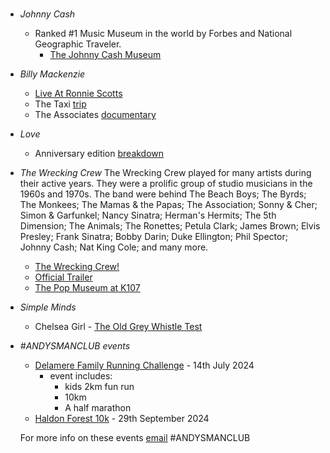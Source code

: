 #
- _Johnny Cash_
  - Ranked #1 Music Museum in the world by Forbes and National Geographic Traveler.
    - [The Johnny Cash Museum](https://www.johnnycashmuseum.com/)
- _Billy Mackenzie_
  - [Live At Ronnie Scotts](https://www.youtube.com/watch?v=1lw-r7CIqZY&t=79s)
  - The Taxi [trip](https://dangerousminds.net/comments/the_glamour_chase_documentary_beauty_despair_singer_billy_mackenzie)
  - The Associates [documentary](https://www.youtube.com/watch?v=riop6MNVoqA)
- _Love_
  - Anniversary edition [breakdown](https://www.billboard.com/music/rock/love-forever-changes-anniversary-box-set-8307336/)
- _The Wrecking Crew_
  The Wrecking Crew played for many artists during their active years. They were a prolific group of studio musicians in the 1960s and 1970s. 
  The band were behind The Beach Boys; The Byrds; The Monkees; The Mamas & the Papas; The Association; Sonny & Cher; Simon & Garfunkel; Nancy Sinatra; Herman's Hermits; The 5th Dimension; The Animals; The Ronettes; Petula Clark; James Brown; Elvis Presley; Frank Sinatra; Bobby Darin; Duke Ellington; Phil Spector; Johnny Cash; Nat King Cole; and many more.
  - [The Wrecking Crew!](https://www.imdb.com/title/tt1185418/)
  - [Official Trailer](https://www.youtube.com/watch?v=SX5BCgmr7tg)
  - [The Pop Museum at K107](https://embedded.autopod.xyz/episodes/show/2487)
- _Simple Minds_
  - Chelsea Girl - [The Old Grey Whistle Test](https://www.youtube.com/watch?v=Aref3Nj4YaQ)
- _#ANDYSMANCLUB events_
  - [Delamere Family Running Challenge](https://www.atwevents.co.uk/e/andysmanclub-family-running-challenge-delamere-2024-10087) - 14th July 2024
    - event includes:
      - kids 2km fun run
      - 10km
      - A half marathon
  - [Haldon Forest 10k](https://www.atwevents.co.uk/e/andysmanclub-10k-run-haldon-forest-10391) - 29th September 2024

  For more info on these events [email](campaigns@andysmanclub.co.uk) #ANDYSMANCLUB